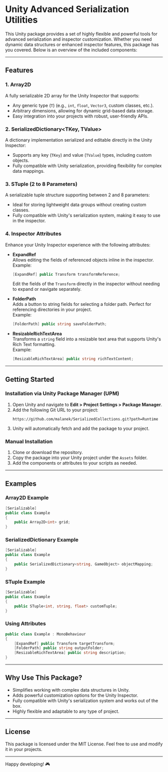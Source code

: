 # Unity Advanced Serialization Utilities

This Unity package provides a set of highly flexible and powerful tools for advanced serialization and inspector customization. Whether you need dynamic data structures or enhanced inspector features, this package has you covered. Below is an overview of the included components:

---

## Features

### 1. **Array2D<T>**

A fully serializable 2D array for the Unity Inspector that supports:

-   Any generic type (`T`) (e.g., `int`, `float`, `Vector3`, custom classes, etc.).
-   Arbitrary dimensions, allowing for dynamic grid-based data storage.
-   Easy integration into your projects with robust, user-friendly APIs.

### 2. **SerializedDictionary<TKey, TValue>**

A dictionary implementation serialized and editable directly in the Unity Inspector:

-   Supports any key (`TKey`) and value (`TValue`) types, including custom objects.
-   Fully compatible with Unity serialization, providing flexibility for complex data mappings.

### 3. **STuple (2 to 8 Parameters)**

A serializable tuple structure supporting between 2 and 8 parameters:

-   Ideal for storing lightweight data groups without creating custom classes.
-   Fully compatible with Unity's serialization system, making it easy to use in the inspector.

### 4. **Inspector Attributes**

Enhance your Unity Inspector experience with the following attributes:

-   **ExpandRef**  
    Allows editing the fields of referenced objects inline in the inspector.  
    Example:

    ```csharp
    [ExpandRef] public Transform transformReference;
    ```

    Edit the fields of the `Transform` directly in the inspector without needing to expand or navigate separately.

-   **FolderPath**  
    Adds a button to string fields for selecting a folder path. Perfect for referencing directories in your project.  
    Example:

    ```csharp
    [FolderPath] public string saveFolderPath;
    ```

-   **ResizableRichTextArea**  
    Transforms a `string` field into a resizable text area that supports Unity's Rich Text formatting.  
    Example:
    ```csharp
    [ResizableRichTextArea] public string richTextContent;
    ```

---

## Getting Started

### Installation via Unity Package Manager (UPM)

1. Open Unity and navigate to **Edit > Project Settings > Package Manager**.
2. Add the following Git URL to your project:
    ```
    https://github.com/malanek/SerializedCollections.git?path=Runtime
    ```
3. Unity will automatically fetch and add the package to your project.

### Manual Installation

1. Clone or download the repository.
2. Copy the package into your Unity project under the `Assets` folder.
3. Add the components or attributes to your scripts as needed.

---

## Examples

### Array2D Example

```csharp
[Serializable]
public class Example
{
    public Array2D<int> grid;
}
```

### SerializedDictionary Example

```csharp
[Serializable]
public class Example
{
    public SerializedDictionary<string, GameObject> objectMapping;
}
```

### STuple Example

```csharp
[Serializable]
public class Example
{
    public STuple<int, string, float> customTuple;
}
```

### Using Attributes

```csharp
public class Example : MonoBehaviour
{
    [ExpandRef] public Transform targetTransform;
    [FolderPath] public string outputFolder;
    [ResizableRichTextArea] public string description;
}
```

---

## Why Use This Package?

-   Simplifies working with complex data structures in Unity.
-   Adds powerful customization options for the Unity Inspector.
-   Fully compatible with Unity's serialization system and works out of the box.
-   Highly flexible and adaptable to any type of project.

---

## License

This package is licensed under the MIT License. Feel free to use and modify it in your projects.

---

Happy developing! 🎮
